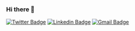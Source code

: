 ### Hi there 👋
[![Twitter Badge](https://img.shields.io/badge/-@_matheus_rian-6633cc?style=flat-square&labelColor=6633cc&logo=instagram&logoColor=white&link=https://www.instagram.com/_matheus_rian/)](https://www.instagram.com/_matheus_rian/) 
[![Linkedin Badge](https://img.shields.io/badge/-Matheus%Rian-6633cc?style=flat-square&logo=Linkedin&logoColor=white&link=https://www.linkedin.com/in/matheus-rian-19b81a183/)](https://www.linkedin.com/in/matheus-rian-19b81a183/) 
[![Gmail Badge](https://img.shields.io/badge/-souzamatheusrian@gmail.com-6633cc?style=flat-square&logo=Gmail&logoColor=white&link=mailto:souzamatheusrian@gmail.com)](mailto:souzamatheusrian@gmail.com)
<!--
**Matheus-Rian/Matheus-Rian** is a ✨ _special_ ✨ repository because its `README.md` (this file) appears on your GitHub profile.

Here are some ideas to get you started:

- 🔭 I’m currently working on ...
- 🌱 I’m currently learning ...
- 👯 I’m looking to collaborate on ...
- 🤔 I’m looking for help with ...
- 💬 Ask me about ...
- 📫 How to reach me: ...
- 😄 Pronouns: ...
- ⚡ Fun fact: ...
-->
